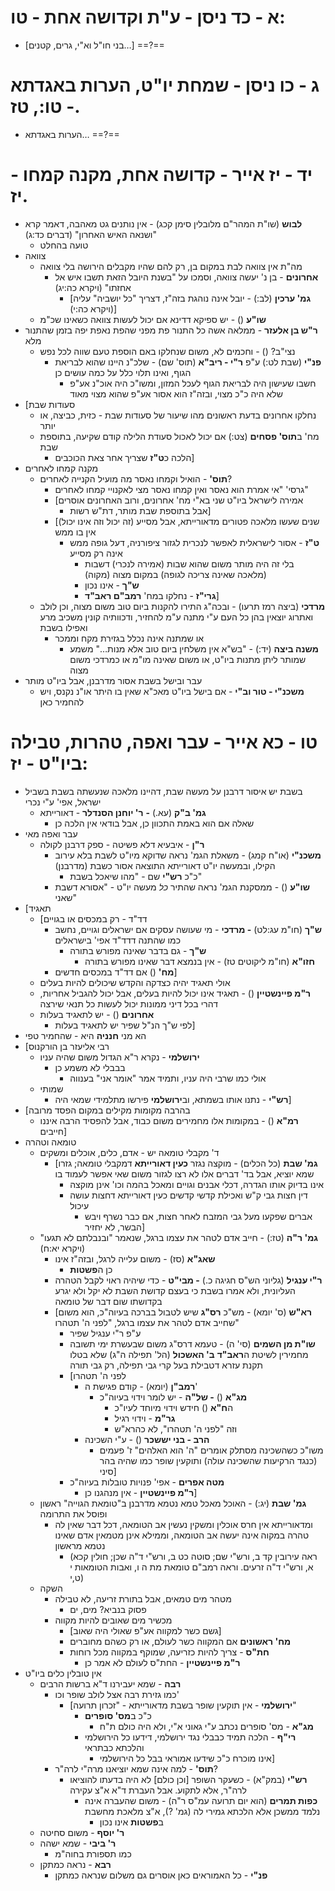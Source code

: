 # א - כד ניסן - ע"ת וקדושה אחת - טו:
* \[בני חו"ל וא"י, גרים, קטנים…\] ==?==
# ג - כו ניסן - שמחת יו"ט, הערות באגדתא - טו:, טז.
* הערות באגדתא… ==?==
# יד - יז אייר - קדושה אחת, מקנה קמחו - יז.

* **לבוש** (שו"ת המהר"ם מלובלין סימן קכג) - אין נותנים גט מאהבה, דאמר קרא "ושנאה האיש האחרון" (דברים כד:ג)
	* טועה בהחלט
* צוואה
	* מה"ת אין צוואה לבת במקום בן, רק להם שהיו מקבלים הירושה בלי צוואה
		* **אחרונים** - בן נ' יעשה צוואה, וסמכו על "בשנת היובל הזאת תשבו איש אל אחזתו" (ויקרא כה:יג)
			* \[**גמ' ערכין** (לב:) - יובל אינה נוהגת בזה"ז, דצריך "כל יושביה" עליה (ויקרא כה:י)\]
	* **שו"ע** () - יש ספיקא דדינא אם יכול לעשות צוואה כשאינו שכ"מ
* **ר"ש בן אלעזר** - ממלאה אשה כל התנור פת מפני שהפת נאפת יפה בזמן שהתנור מלא
	* נצי"ב? () - וחכמים לא, משום שנחלקו באם הוספת טעם שווה לכל נפש
		* **פנ"י** (שבת לט:) ע"פ **ר"י - ריב"א** (תוס' שם) - שלכ"נ היינו שהוא לבריאת הגוף, ואינו תלוי כלל על כמה עושים כן
			* חשבו שעישון היה לבריאת הגוף לעכל המזון, ומשו"כ היה אוכ"נ אע"פ שלא היה כ"כ מצוי, ובזה"ז הוא אסור אע"פ שהוא מצוי מאוד
* \[סעודות שבת
	* נחלקו אחרונים בדעת ראשונים מהו שיעור של סעודות שבת - כזית, כביצה, או יותר
	* מח' ב**תוס' פסחים** (צט:) אם יכול לאכול סעודת הלילה קודם שקיעה, בתוספת שבת
		* הלכה כ**ט"ז** שצריך אחר צאת הכוכבים\]
* מקנה קמחו לאחרים
	* **תוס'** - הואיל וקמחו נאסר מה מועיל הקנייה לאחרים?
		* גרסי' "אי אמרת הוא נאסר ואין קמחו נאסר מצי לאקנויי קמחו לאחרים"
		* \[אמירה לישראל ביו"ט שני בא"י מח' אחרונים, ורוב האחרונים אוסרים
			* אבל בתוספת שבת מותר, דת"ש רשות\]
		* \[שנים שעשו מלאכה פטורים מדאורייתא, אבל מסייע (זה יכול וזה אינו יכול) אין בו ממש
			* **ט"ז** - אסור לישראלית לאפשר לנכרית לגזור ציפורניה, דעל גופה ממש אינה רק מסייע
				* בלי זה היה מותר משום שהוא שבות (אמירה לנכרי) דשבות (מלאכה שאינה צריכה לגופה) במקום מצוה (מקוה)
				* **ש"ך** - אינו נכון
				* **גרי"ז** - נחלקו במח' **רמב"ם ראב"ד**\]
	* **מרדכי** (ביצה רמז תרעו) - ובכה"ג התירו להקנות ביום טוב משום מצוה, וכן לולב ואתרוג יוצאין בהן כל העם ע"י מתנה ע"מ להחזיר, ודכוותיה קונין משכיב מרע ואפילו בשבת
		* או שמתנה אינה נכלל בגזירת מקח וממכר
			* **משנה ביצה** (יד:) - "בש"א אין משלחין ביום טוב אלא מנות…" משמע שמותר ליתן מתנות ביו"ט, או משום שאינה מו"מ או כמרדכי משום מצוה
* עבר ובישל בשבת אסור מדרבנן, אבל ביו"ט מותר
	* **משכנ"י - טור וב"י** - אם בישל ביו"ט מאכ"א שאין בו היתר או"נ נקנס, ויש להחמיר כאן

# טו - כא אייר - עבר ואפה, טהרות, טבילה ביו"ט - יז:

* בשבת יש איסור דרבנן על מעשה שבת, דהיינו מלאכה שנעשתה בשבת בשביל ישראל, אפי' ע"י נכרי
	* **גמ' ב"ק** (עא.) **-** **ר' יוחנן הסנדלר** - דאורייתא
		* שאלה אם הוא באמת התכוון כן, אבל בודאי אין הלכה כן
* עבר ואפה מאי
	* **ר"ן** - איבעיא דלא פשיטה - ספק דרבנן לקולה
		* **משכנ"י** (או"ח קמג) - משאלת הגמ' נראה שדוקא מיו"ט לשבת בלא עירוב הקילו, ובמעשה יו"ט דאורייתא התוצאה אסור כשבת (מדרבנן)
			* כ"כ **רש"י** שם - "מהו שיאכל בשבת"
		* **שו"ע** () - ממסקנת הגמ' נראה שהתיר *כל* מעשה יו"ט - "אסורא דשבת שאני"
* \[תאגיד
	* \[דד"ד - רק במכסים או בגויים
		* **ש"ך** (חו"מ עג:לט) **- מרדכי** - מי שעושה עסקים אם ישראלים וגויים, נחשב כמו שהתנה דדד"ד אפי' בישראלים
			* **ש"ך** - גם בדבר שאינה מפורש בתורה
				* **חזו"א** (חו"מ ליקוטים טז) - אין בנמצא דבר שאינו מפורש בתורה
		* **מח'** () אם דד"ד במכסים חדשים\]
	* אולי תאגיד יהיה כצדקה והקדש שיכולים להיות בעלים
	* **ר"מ פיינשטיין** () - תאגיד אינו יכול להיות בעלים, אבל יכול להגביל אחריות, דהרי בכל דיני ממונות יכול לעשות כל תנאי שירצה
	* **אחרונים** () - יש לתאגיד בעלות
		* לפי ש"ך הנ"ל שפיר יש לתאגיד בעלות\]
* הא מני **חנניה** היא - שהחמיר טפי
* \[רבי אליעזר בן הורקנוס
	* **ירושלמי** - נקרא ר"א הגדול משום שהיה עניו
		* בבבלי לא משמע כן
			* אולי כמו שרבי היה עניו, ותמיד אמר "אומר אני" בענווה
	* שמותי
		* **רש"י** - נתנו אותו בשמתא, וב**ירושלמי** פירשו מתלמידי שמאי היה\]
* \[בהרבה מקומות מקילים במקום הפסד מרובה
	* **רמ"א** () - במקומות אלו מחמירים משום כבוד, אבל להפסיד הרבה איננו חייבים\]
* טומאה וטהרה
	* ד' מקבלי טומאה יש - אדם, כלים, אוכלים ומשקים
		* \[**גמ' שבת** (כל הכלים) - מוקצה נגזר **כעין דאורייתא** דמקבלי טומאה; גזרו שמא יוציא, אבל בד' דברים אלו לא רצו לגזור משום שאי אפשר לעמוד בו
			* אינו בדיוק אותו הגדרה, דכלי אבנים וגויים ומאכל בהמה וכו' אינן מוקצה
			* דין חצות גבי ק"ש ואכילת קדשי קדשים כעין דאורייתא דחצות עושה עיכול
				* אברים שפקעו מעל גבי המזבח לאחר חצות, אם כבר נשרף ויבש הבשר, לא יחזיר\]
	* **גמ' ר"ה** (טז:) - חייב אדם לטהר את עצמו ברגל, שנאמר "ובנבלתם לא תגעו" (ויקרא יא:ח)
		* **שאג"א** (סז) - משום עלייה לרגל, ובזה"ז אינו
			* כן ה**פשטות**
		* **ר"י ענגיל** (גליוני הש"ס חגיגה כ.) **- מבי"ט** - כדי שיהיה ראוי לקבל הטהרה העליונית, ולא אמרו בשבת כי בעצם קדושת השבת לא יקל ולא יגרע בקדושתו שום דבר של טומאה
		* \[**רא"ש** (ס' יומא) - מש"כ **רס"ג** שיש לטבול בברכה בעיוה"כ, הוא משום שחייב אדם לטהר את עצמו ברגל, "לפני ה' תטהרו"
			* ע"פ ר"י ענגיל שפיר
			* **שו"ת מן השמים** (סי' ה) - טעמא דרס"ג משום שבעשרת ימי תשובה מחמירין לשיטת ה**ראב"ד** **ב' האשכול** (הל' תפילה ה"ג) שלא בטלו תקנת עזרא דטבילת בעל קרי גבי תפילה, רק גבי תורה
			* \[לפני ה' תטהרו
				* **רמב"ן** (יומא) - קודם פגישת ה'
					* **מג"א** () **- של"ה** - יש לומר וידוי בעיוה"כ
						* ה**ח"א** () חידש וידוי מיוחד לעיו"כ
						* **גר"מ** - וידוי רגיל
						* וזה "לפני ה' תטהרו", לא כהרא"ש
				* **הרב - בני יששכר** () - ע"י השכינה
					* משו"כ כשהשכינה מסתלק אומרים "ה' הוא האלהים" ז' פעמים (כנגד הרקיעות שהשכינה עולה) ותוקעין שופר כמו שהיה בהר סיני\]
			* **מטה אפרים** - אפי' פנויות טובלות בעיוה"כ
				* **ר"מ פיינשטיין** - אין מנהגנו כן\]
	* **גמ' שבת** (יג:) - האוכל מאכל טמא נטמא מדרבנן ב"טומאת הגוייה" ראשון ופוסל את התרומה
		* ומדאורייתא אין חרס אוכלין ומשקין נעשין אב הטומאה, דכל דבר שאין לה טהרה במקוה אינה יעשה אב הטומאה, וממילא אינן מטמאין אדם שאינו נטמא מראשון
			* (ראה עירובין קד ב, ורש"י שם; סוטה כט ב, ורש"י ד"ה שכן; חולין קכא א, ורש"י ד"ה זרעים. וראה רמב"ם טומאת מת ה ו, ואבות הטומאות י ט,י)
	* השקה
		* מטהר מים טמאים, אבל בתורת זריעה, לא טבילה
			* פסוק בנביא? מים, ים
		* מכשיר מים שאובים להיות מקווה
			* \[גשם כשר למקווה אע"פ שאולי היה שאוב\]
			* **מח' ראשונים** אם המקווה כשר לעולם, או רק כשהם מחוברים
			* **חת"ס** - צריך להיות כזריעה, שמוקף במקווה מכל רוחות
				* **ר"מ פיינשטיין** - החת"ס לעולם לא אמר כן
* אין טובלין כלים ביו"ט
	* **רבה** - שמא יעבירנו ד"א ברשות הרבים
		* כמו גזירת רבה אצל לולב שופר וכו'
			* \[**ירושלמי** - אין תוקעין שופר בשבת מדאורייתא - "זכרון תרועה"
				* כ"כ ב**מס' סופרים**
					* **מג"א** - מס' סופרים נכתב ע"י גאוני א"י, ולא היה כולם ת"ח
				* **רי"ף** - הלכה תמיד כבבלי נגד ירושלמי, דידעו כל הירושלמי והלכתא כבתראי
					* אינו מוכרח כ"כ שידעו אמוראי בבל כל הירושלמי\]
		* **תוס'** - למה אינה שמא יוציאנו מרה"י לרה"ר?
			* **רש"י** (במק"א) - כשעקר השופר \[וכן כולם\] לא היה בדעתו להוציאו לרה"ר, אלא לתקוע. אבל העברת ד"א א"צ עקירה
				* **כפות תמרים** (הוא יום תרועה עמ"ס ר"ה) - משום שהעברה אינה נלמד ממשכן אלא הלכתא גמירי לה (גמ' ?), א"צ מלאכת מחשבת
					* ב**פשטות** אינו נכון
	* **ר' יוסף** - משום סחיטה
	* **ר' ביבי** - שמא ישהה
		* כמו תספורת בחוה"מ
	* **רבא** - נראה כמתקן
		* **פנ"י** - כל האמוראים כאן אוסרים גם משלום שנראה כמתקן


[^2]:	י"כ: מו"ז אמר להיפך בשם הנתיבות, אבל כך מצאתי בקה"י, וכן מוכח מתירוץ השני
